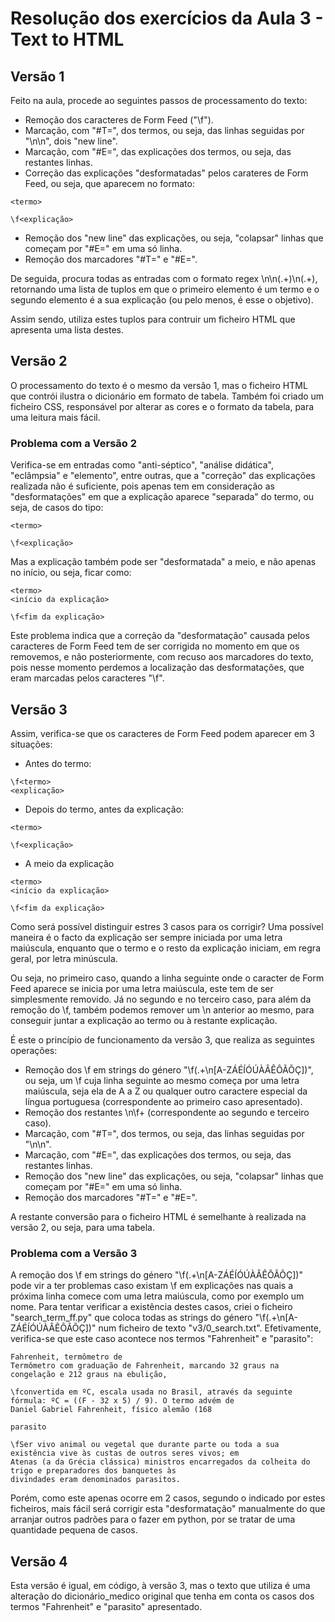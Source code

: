 # Resolução dos exercícios da Aula 3 - Text to HTML

## Versão 1
Feito na aula, procede ao seguintes passos de processamento do texto:
- Remoção dos caracteres de Form Feed ("\f").
- Marcação, com "#T=", dos termos, ou seja, das linhas seguidas por "\n\n", dois "new line".
- Marcação, com "#E=", das explicações dos termos, ou seja, das restantes linhas.
- Correção das explicações "desformatadas" pelos carateres de Form Feed, ou seja, que aparecem no formato:
```
<termo>

\f<explicação>
```
- Remoção dos "new line" das explicações, ou seja, "colapsar" linhas que começam por "#E=" em uma só linha.
- Remoção dos marcadores "#T=" e "#E=".

De seguida, procura todas as entradas com o formato regex \n\n(.+)\n(.+), retornando uma lista de tuplos em que o primeiro elemento é um termo e o segundo elemento é a sua explicação (ou pelo menos, é esse o objetivo).

Assim sendo, utiliza estes tuplos para contruir um ficheiro HTML que apresenta uma lista destes.

## Versão 2
O processamento do texto é o mesmo da versão 1, mas o ficheiro HTML que contrói ilustra o dicionário em formato de tabela. Também foi criado um ficheiro CSS, responsável por alterar as cores e o formato da tabela, para uma leitura mais fácil.

### Problema com a Versão 2
Verifica-se em entradas como "anti-séptico", "análise didática", "eclâmpsia" e "elemento", entre outras, que a "correção" das explicações realizada não é suficiente, pois apenas tem em consideração as "desformatações" em que a explicação aparece "separada" do termo, ou seja, de casos do tipo:
```
<termo>

\f<explicação>
```
Mas a explicação também pode ser "desformatada" a meio, e não apenas no início, ou seja, ficar como:
```
<termo>
<início da explicação>

\f<fim da explicação>
```
Este problema indica que a correção da "desformatação" causada pelos caracteres de Form Feed tem de ser corrigida no momento em que os removemos, e não posteriormente, com recuso aos marcadores do texto, pois nesse momento perdemos a localização das desformatações, que eram marcadas pelos caracteres "\f".

## Versão 3
Assim, verifica-se que os caracteres de Form Feed podem aparecer em 3 situações:
- Antes do termo:
```
\f<termo>
<explicação>
```
- Depois do termo, antes da explicação:
```
<termo>

\f<explicação>
```
- A meio da explicação

```
<termo>
<início da explicação>

\f<fim da explicação>
```

Como será possível distinguir estres 3 casos para os corrigir? Uma possível maneira é o facto da explicação ser sempre iniciada por uma letra maiúscula, enquanto que o termo e o resto da explicação iniciam, em regra geral, por letra minúscula.

Ou seja, no primeiro caso, quando a linha seguinte onde o caracter de Form Feed aparece se inicia por uma letra maiúscula, este tem de ser simplesmente removido. Já no segundo e no terceiro caso, para além da remoção do \f, também podemos remover um \n anterior ao mesmo, para conseguir juntar a explicação ao termo ou à restante explicação.

É este o princípio de funcionamento da versão 3, que realiza as seguintes operações:
- Remoção dos \f em strings do género "\f(.+\n[A-ZÁÉÍÓÚÀÂÊÔÃÕÇ])", ou seja, um \f cuja linha seguinte ao mesmo começa por uma letra maiúscula, seja ela de A a Z ou qualquer outro caractere especial da língua portuguesa (correspondente ao primeiro caso apresentado).
- Remoção dos restantes \n\f+ (correspondente ao segundo e terceiro caso).
- Marcação, com "#T=", dos termos, ou seja, das linhas seguidas por "\n\n".
- Marcação, com "#E=", das explicações dos termos, ou seja, das restantes linhas.
- Remoção dos "new line" das explicações, ou seja, "colapsar" linhas que começam por "#E=" em uma só linha.
- Remoção dos marcadores "#T=" e "#E=".

A restante conversão para o ficheiro HTML é semelhante à realizada na versão 2, ou seja, para uma tabela.

### Problema com a Versão 3
A remoção dos \f em strings do género "\f(.+\n[A-ZÁÉÍÓÚÀÂÊÔÃÕÇ])" pode vir a ter problemas caso existam \f em explicações nas quais a próxima linha comece com uma letra maiúscula, como por exemplo um nome. Para tentar verificar a existência destes casos, criei o ficheiro "search_term_ff.py" que coloca todas as strings do género "\f(.+\n[A-ZÁÉÍÓÚÀÂÊÔÃÕÇ])" num ficheiro de texto "v3/0_search.txt". Efetivamente, verifica-se que este caso acontece nos termos "Fahrenheit" e "parasito":
```
Fahrenheit, termômetro de
Termômetro com graduação de Fahrenheit, marcando 32 graus na congelação e 212 graus na ebulição,

\fconvertida em ºC, escala usada no Brasil, através da seguinte fórmula: ºC = ((F - 32 x 5) / 9). O termo advém de
Daniel Gabriel Fahrenheit, físico alemão (168
```
```
parasito

\fSer vivo animal ou vegetal que durante parte ou toda a sua existência vive às custas de outros seres vivos; em
Atenas (a da Grécia clássica) ministros encarregados da colheita do trigo e preparadores dos banquetes às
divindades eram denominados parasitos.
```
Porém, como este apenas ocorre em 2 casos, segundo o indicado por estes ficheiros, mais fácil será corrigir esta "desformatação" manualmente do que arranjar outros padrões para o fazer em python, por se tratar de uma quantidade pequena de casos.

## Versão 4
Esta versão é igual, em código, à versão 3, mas o texto que utiliza é uma alteração do dicionário_medico original que tenha em conta os casos dos termos "Fahrenheit" e "parasito" apresentado.
